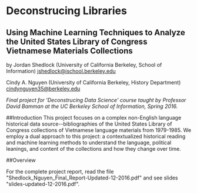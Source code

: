 # Deconstrucing Libraries
## Using Machine Learning Techniques to Analyze the United States Library of Congress Vietnamese Materials Collections
by Jordan Shedlock (University of California Berkeley, School of Information) 
jshedlock@ischool.berkeley.edu 

Cindy A. Nguyen (University of California Berkeley, History Department)
cindynguyen35@berkeley.edu

*Final project for 'Deconstrucing Data Science' course taught by Professor David Bamman at the UC Berkeley School of Information, Spring 2016.*

##Introduction
This project focuses on a complex non-English language historical data source--bibliographies of the United States Library of Congress collections of Vietnamese language materials from 1979-1985. We employ a dual approach to this project: a contextualized historical reading and machine learning methods to understand the language, political leanings, and content of the collections and how they change over time.

##Overview

For the complete project report, read the file "Shedlock_Nguyen_Final_Report-Updated-12-2016.pdf" and see slides "slides-updated-12-2016.pdf". 
